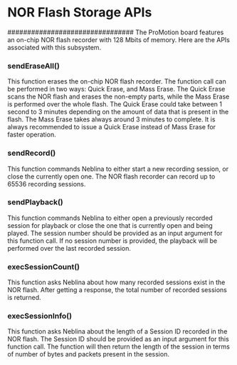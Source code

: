 # NOR Flash Storage APIs
################################
The ProMotion board features an on-chip NOR flash recorder with 128 Mbits of memory. Here are the APIs associated with this subsystem.

### sendEraseAll()
This function erases the on-chip NOR flash recorder. The function call can be performed in two ways: Quick Erase, and Mass Erase. The Quick Erase scans the NOR flash and erases the non-empty parts, while the Mass Erase is performed over the whole flash. The Quick Erase could take between 1 second to 3 minutes depending on the amount of data that is present in the flash. The Mass Erase takes always around 3 minutes to complete. It is always recommended to issue a Quick Erase instead of Mass Erase for faster operation.

### sendRecord()
This function commands Neblina to either start a new recording session, or close the currently open one. The NOR flash recorder can record up to 65536 recording sessions.

### sendPlayback()
This function commands Neblina to either open a previously recorded session for playback or close the one that is currently open and being played. The session number should be provided as an input argument for this function call. If no session number is provided, the playback will be performed over the last recorded session.

### execSessionCount()
This function asks Neblina about how many recorded sessions exist in the NOR flash. After getting a response, the total number of recorded sessions is returned.

### execSessionInfo()
This function asks Neblina about the length of a Session ID recorded in the NOR flash. The Session ID should be provided as an input argument for this function call. The function will then return the length of the session in terms of number of bytes and packets present in the session.


